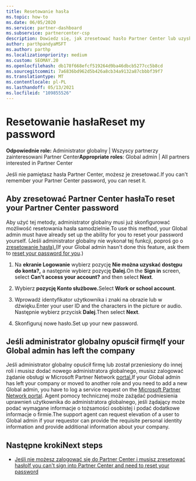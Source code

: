 ```yaml
---
title: Resetowanie hasła
ms.topic: how-to
ms.date: 06/05/2020
ms.service: partner-dashboard
ms.subservice: partnercenter-csp
description: Dowiedz się, jak zresetować hasło Partner Center lub uzyskać pomoc od administratora globalnego firmy. Dowiedz się również, jak dodać nową Partner Center globalnego.
author: parthpandyaMSFT
ms.author: parthp
ms.localizationpriority: medium
ms.custom: SEOMAY.20
ms.openlocfilehash: db178f668efcf519264d9ba46dbcb5277cc5b8cd
ms.sourcegitcommit: 7a6836bd962d5b426a8cb34a9132a87cbbbf39f7
ms.translationtype: MT
ms.contentlocale: pl-PL
ms.lasthandoff: 05/13/2021
ms.locfileid: "109855526"
---
```

# <a name="reset-my-password"></a><span data-ttu-id="f1dbe-103">Resetowanie hasła</span><span class="sxs-lookup"><span data-stu-id="f1dbe-103">Reset my password</span></span>
 
<span data-ttu-id="f1dbe-104">**Odpowiednie role:** Administrator globalny | Wszyscy partnerzy zainteresowani Partner Center</span><span class="sxs-lookup"><span data-stu-id="f1dbe-104">**Appropriate roles**: Global admin | All partners interested in Partner Center</span></span>


<span data-ttu-id="f1dbe-105">Jeśli nie pamiętasz hasła Partner Center, możesz je zresetować.</span><span class="sxs-lookup"><span data-stu-id="f1dbe-105">If you can't remember your Partner Center password, you can reset it.</span></span>

## <a name="to-reset-your-partner-center-password"></a><span data-ttu-id="f1dbe-106">Aby zresetować Partner Center hasła</span><span class="sxs-lookup"><span data-stu-id="f1dbe-106">To reset your Partner Center password</span></span>

<span data-ttu-id="f1dbe-107">Aby użyć tej metody, administrator globalny musi już skonfigurować możliwość resetowania hasła samodzielnie.</span><span class="sxs-lookup"><span data-stu-id="f1dbe-107">To use this method, your Global admin must have already set up the ability for you to reset your password yourself.</span></span> <span data-ttu-id="f1dbe-108">(Jeśli administrator globalny nie wykonał tej funkcji, poproś go o [zresetowanie hasła).](reset-a-user-password.md)</span><span class="sxs-lookup"><span data-stu-id="f1dbe-108">(If your Global admin hasn't done this feature, ask them to [reset your password for you](reset-a-user-password.md).)</span></span>

1. <span data-ttu-id="f1dbe-109">Na **ekranie Logowanie** wybierz pozycję **Nie można uzyskać dostępu do konta?,** a następnie wybierz pozycję **Dalej.**</span><span class="sxs-lookup"><span data-stu-id="f1dbe-109">On the **Sign in** screen, select **Can't access your account?** and then select **Next**.</span></span>

2. <span data-ttu-id="f1dbe-110">Wybierz **pozycję Konto służbowe.**</span><span class="sxs-lookup"><span data-stu-id="f1dbe-110">Select **Work or school account**.</span></span>

3. <span data-ttu-id="f1dbe-111">Wprowadź identyfikator użytkownika i znaki na obrazie lub w dźwięku.</span><span class="sxs-lookup"><span data-stu-id="f1dbe-111">Enter your user ID and the characters in the picture or audio.</span></span> <span data-ttu-id="f1dbe-112">Następnie wybierz przycisk **Dalej**.</span><span class="sxs-lookup"><span data-stu-id="f1dbe-112">Then select **Next**.</span></span>

4. <span data-ttu-id="f1dbe-113">Skonfiguruj nowe hasło.</span><span class="sxs-lookup"><span data-stu-id="f1dbe-113">Set up your new password.</span></span>

## <a name="if-your-global-admin-has-left-the-company"></a><span data-ttu-id="f1dbe-114">Jeśli administrator globalny opuścił firmę</span><span class="sxs-lookup"><span data-stu-id="f1dbe-114">If your Global admin has left the company</span></span>

<span data-ttu-id="f1dbe-115">Jeśli administrator globalny opuścił firmę lub został przeniesiony do innej roli i musisz dodać nowego administratora globalnego, musisz zalogować żądanie obsługi w Microsoft Partner Network [portal.](https://partner.microsoft.com/commercial#/)</span><span class="sxs-lookup"><span data-stu-id="f1dbe-115">If your Global admin has left your company or moved to another role and you need to add a new Global admin, you have to log a service request on the [Microsoft Partner Network portal](https://partner.microsoft.com/commercial#/).</span></span> <span data-ttu-id="f1dbe-116">Agent pomocy technicznej może zażądać podniesienia uprawnień użytkownika do administratora globalnego, jeśli żądający może podać wymagane informacje o tożsamości osobistej i podać dodatkowe informacje o firmie.</span><span class="sxs-lookup"><span data-stu-id="f1dbe-116">The support agent can request elevation of a user to Global admin if your requestor can provide the requisite personal identity information and provide additional information about your company.</span></span> 

## <a name="next-steps"></a><span data-ttu-id="f1dbe-117">Następne kroki</span><span class="sxs-lookup"><span data-stu-id="f1dbe-117">Next steps</span></span>

- [<span data-ttu-id="f1dbe-118">Jeśli nie możesz zalogować się do Partner Center i musisz zresetować hasło</span><span class="sxs-lookup"><span data-stu-id="f1dbe-118">If you can't sign into Partner Center and need to reset your password</span></span>](unable-to-sign-in.md)